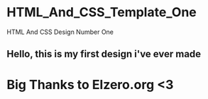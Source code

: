 # HTML_And_CSS_Template_One
HTML And CSS Design Number One
## Hello, this is my first design i've ever made 
# Big Thanks to Elzero.org <3
